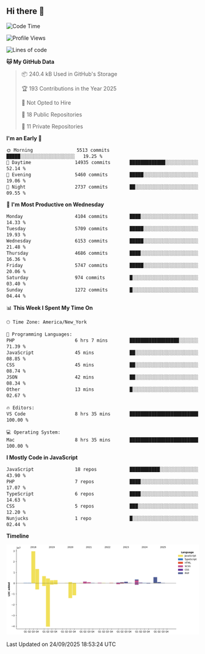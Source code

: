 ## Hi there 👋

<!--START_SECTION:waka-->
![Code Time](http://img.shields.io/badge/Code%20Time-375%20hrs%2039%20mins-blue)

![Profile Views](http://img.shields.io/badge/Profile%20Views-1-blue)

![Lines of code](https://img.shields.io/badge/From%20Hello%20World%20I%27ve%20Written-75.3%20million%20lines%20of%20code-blue)

**🐱 My GitHub Data** 

> 📦 240.4 kB Used in GitHub's Storage 
 > 
> 🏆 193 Contributions in the Year 2025
 > 
> 🚫 Not Opted to Hire
 > 
> 📜 18 Public Repositories 
 > 
> 🔑 11 Private Repositories 
 > 
**I'm an Early 🐤** 

```text
🌞 Morning                5513 commits        █████░░░░░░░░░░░░░░░░░░░░   19.25 % 
🌆 Daytime                14935 commits       █████████████░░░░░░░░░░░░   52.14 % 
🌃 Evening                5460 commits        █████░░░░░░░░░░░░░░░░░░░░   19.06 % 
🌙 Night                  2737 commits        ██░░░░░░░░░░░░░░░░░░░░░░░   09.55 % 
```
📅 **I'm Most Productive on Wednesday** 

```text
Monday                   4104 commits        ████░░░░░░░░░░░░░░░░░░░░░   14.33 % 
Tuesday                  5709 commits        █████░░░░░░░░░░░░░░░░░░░░   19.93 % 
Wednesday                6153 commits        █████░░░░░░░░░░░░░░░░░░░░   21.48 % 
Thursday                 4686 commits        ████░░░░░░░░░░░░░░░░░░░░░   16.36 % 
Friday                   5747 commits        █████░░░░░░░░░░░░░░░░░░░░   20.06 % 
Saturday                 974 commits         █░░░░░░░░░░░░░░░░░░░░░░░░   03.40 % 
Sunday                   1272 commits        █░░░░░░░░░░░░░░░░░░░░░░░░   04.44 % 
```


📊 **This Week I Spent My Time On** 

```text
🕑︎ Time Zone: America/New_York

💬 Programming Languages: 
PHP                      6 hrs 7 mins        ██████████████████░░░░░░░   71.39 % 
JavaScript               45 mins             ██░░░░░░░░░░░░░░░░░░░░░░░   08.85 % 
CSS                      45 mins             ██░░░░░░░░░░░░░░░░░░░░░░░   08.74 % 
JSON                     42 mins             ██░░░░░░░░░░░░░░░░░░░░░░░   08.34 % 
Other                    13 mins             █░░░░░░░░░░░░░░░░░░░░░░░░   02.67 % 

🔥 Editors: 
VS Code                  8 hrs 35 mins       █████████████████████████   100.00 % 

💻 Operating System: 
Mac                      8 hrs 35 mins       █████████████████████████   100.00 % 
```

**I Mostly Code in JavaScript** 

```text
JavaScript               18 repos            ███████████░░░░░░░░░░░░░░   43.90 % 
PHP                      7 repos             ████░░░░░░░░░░░░░░░░░░░░░   17.07 % 
TypeScript               6 repos             ████░░░░░░░░░░░░░░░░░░░░░   14.63 % 
CSS                      5 repos             ███░░░░░░░░░░░░░░░░░░░░░░   12.20 % 
Nunjucks                 1 repo              █░░░░░░░░░░░░░░░░░░░░░░░░   02.44 % 
```



**Timeline**

![Lines of Code chart](https://raw.githubusercontent.com/wilbertcaba/wilbertcaba/main/assets/bar_graph.png)


 Last Updated on 24/09/2025 18:53:24 UTC
<!--END_SECTION:waka-->

<!--
**wilbertcaba/wilbertcaba** is a ✨ _special_ ✨ repository because its `README.md` (this file) appears on your GitHub profile.

Here are some ideas to get you started:

- 🔭 I’m currently working on ...
- 🌱 I’m currently learning ...
- 👯 I’m looking to collaborate on ...
- 🤔 I’m looking for help with ...
- 💬 Ask me about ...
- 📫 How to reach me: ...
- 😄 Pronouns: ...
- ⚡ Fun fact: ...
-->
